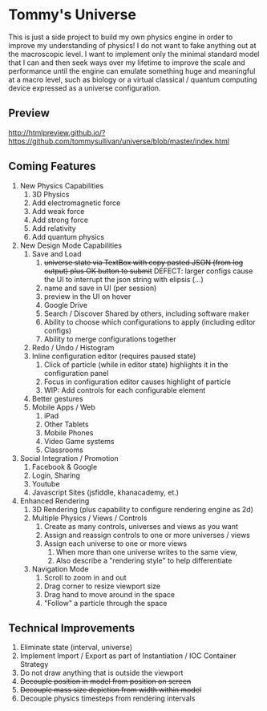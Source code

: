 Tommy's Universe
================

This is just a side project to build my own physics engine in order to improve my understanding 
of physics! I do not want to fake anything out at the macroscopic level. I want to implement only
the minimal standard model that I can and then seek ways over my lifetime to improve the scale and
performance until the engine can emulate something huge and meaningful at a macro level, such as biology
or a virtual classical / quantum computing device expressed as a universe configuration.

## Preview

http://htmlpreview.github.io/?https://github.com/tommysullivan/universe/blob/master/index.html

## Coming Features

1. New Physics Capabilities
	1. 3D Physics
    2. Add electromagnetic force
	3. Add weak force
	4. Add strong force
	5. Add relativity
	6. Add quantum physics
2. New Design Mode Capabilities
	1. Save and Load
		1. ~~universe state via TextBox with copy pasted JSON (from log output) plus OK button to submit~~
			DEFECT: larger configs cause the UI to interrupt the json string with elipsis (...)
		2. name and save in UI (per session)
		3. preview in the UI on hover
		4. Google Drive
		5. Search / Discover Shared by others, including software maker
		6. Ability to choose which configurations to apply (including editor configs)
		7. Ability to merge configurations together
	2. Redo / Undo / Histogram
	3. Inline configuration editor (requires paused state)
		1. Click of particle (while in editor state) highlights it in the configuration panel
		2. Focus in configuration editor causes highlight of particle
		3. WIP: Add controls for each configurable element
	4. Better gestures
	5. Mobile Apps / Web
		1. iPad
		2. Other Tablets
		3. Mobile Phones
		4. Video Game systems
		5. Classrooms
3. Social Integration / Promotion
	1. Facebook & Google
	2. Login, Sharing
	3. Youtube
	4. Javascript Sites (jsfiddle, khanacademy, et.)
4. Enhanced Rendering
	1. 3D Rendering (plus capability to configure rendering engine as 2d)
	2. Multiple Physics / Views / Controls
		1. Create as many controls, universes and views as you want
		2. Assign and reassign controls to one or more universes / views
		3. Assign each universe to one or more views
			1. When more than one universe writes to the same view,
			2. Also describe a "rendering style" to help differentiate
	3. Navigation Mode
		1. Scroll to zoom in and out
		2. Drag corner to resize viewport size
		3. Drag hand to move around in the space
		4. "Follow" a particle through the space


## Technical Improvements

1. Eliminate state (interval, universe)
2. Implement Import / Export as part of Instantiation / IOC Container Strategy
3. Do not draw anything that is outside the viewport
4. ~~Decouple position in model from position on screen~~
5. ~~Decouple mass size depiction from width within model~~
6. Decouple physics timesteps from rendering intervals